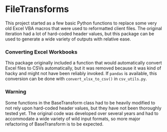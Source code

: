 # FileTransforms

This project started as a few basic Python functions to replace some very old Excel VBA macros that were used to reformatted client files. The original iteration had a lot of hard-coded header values, but this package can be used to generate a wide variety of outputs with relative ease.

### Converting Excel Workbooks

This package originally included a function that would automatically convert Excel files to CSVs automatically, but it was removed because it was kind of hacky and might not have been reliably invoked. If `pandas` is available, this conversion can be done with `convert_xlsx_to_csv()` in `csv_utils.py`. 

### Warning
Some functions in the BaseTransform class had to be heavily modified to not rely upon hard-coded header values, but they have not been thoroughly tested yet. The original code was developed over several years and had to accommodate a wide variety of wild input formats, so more major refactoring of BaseTransform is to be expected.
